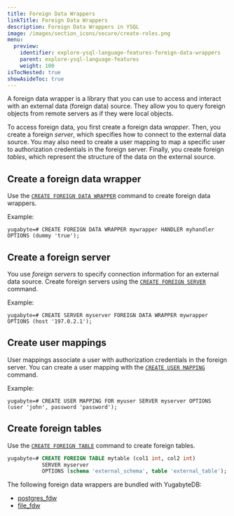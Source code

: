 ```yaml
---
title: Foreign Data Wrappers
linkTitle: Foreign Data Wrappers
description: Foreign Data Wrappers in YSQL
image: /images/section_icons/secure/create-roles.png
menu:
  preview:
    identifier: explore-ysql-language-features-foreign-data-wrappers
    parent: explore-ysql-language-features
    weight: 100
isTocNested: true
showAsideToc: true
---
```


A foreign data wrapper is a library that you can use to access and interact with an external data (foreign data) source. They allow you to query foreign objects from remote servers as if they were local objects.

To access foreign data, you first create a foreign data _wrapper_. Then, you create a foreign _server_, which specifies how to connect to the external data source. You may also need to create a user mapping to map a specific user to authorization credentials in the foreign server. Finally, you create foreign _tables_, which represent the structure of the data on the external source. 

## Create a foreign data wrapper

Use the [`CREATE FOREIGN DATA WRAPPER`](../../../api/ysql/the-sql-language/statements/ddl_create_foreign_data_wrapper/) command to create foreign data wrappers.

Example:

```plpgsql
yugabyte=# CREATE FOREIGN DATA WRAPPER mywrapper HANDLER myhandler OPTIONS (dummy 'true');
```

## Create a foreign server

You use _foreign servers_ to specify connection information for an external data source.
Create foreign servers using the [`CREATE FOREIGN SERVER`](../../../api/ysql/the-sql-language/statements/ddl_create_server/) command.

Example:

```plpgsql
yugabyte=# CREATE SERVER myserver FOREIGN DATA WRAPPER mywrapper OPTIONS (host '197.0.2.1');
```

## Create user mappings

User mappings associate a user with authorization credentials in the foreign server.
You can create a user mapping with the [`CREATE USER MAPPING`](../../../api/ysql/the-sql-language/statements/ddl_create_user_mapping) command.

Example:

```plpgsql
yugabyte=# CREATE USER MAPPING FOR myuser SERVER myserver OPTIONS (user 'john', password 'password');
```

## Create foreign tables

Use the [`CREATE FOREIGN TABLE`](../../../api/ysql/the-sql-language/statements/ddl_create_foreign_table) command to create foreign tables.

```sql
yugabyte=# CREATE FOREIGN TABLE mytable (col1 int, col2 int)
           SERVER myserver
           OPTIONS (schema 'external_schema', table 'external_table');
```

The following foreign data wrappers are bundled with YugabyteDB:
- [postgres_fdw](../pg-extensions/#postgres-fdw-example)
- [file_fdw](../pg-extensions/#file-fdw-example)